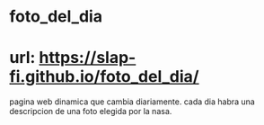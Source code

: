 # foto_del_dia
# url: https://slap-fi.github.io/foto_del_dia/

pagina web dinamica que cambia diariamente.
cada dia habra una descripcion de una foto elegida por la nasa.
